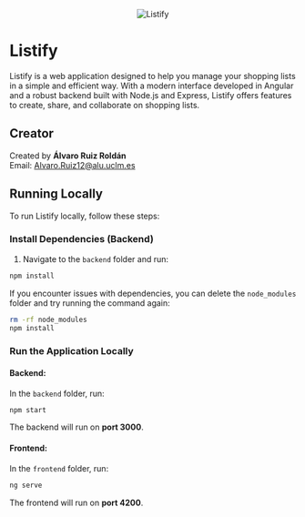 <p align="center">
    <img src="https://github.com/user-attachments/assets/279b6de8-2d6d-41ee-9bde-a1db088c9d61" alt="Listify">
</p>

# Listify

Listify is a web application designed to help you manage your shopping lists in a simple and efficient way. With a modern interface developed in Angular and a robust backend built with Node.js and Express, Listify offers features to create, share, and collaborate on shopping lists.

## Creator

Created by **Álvaro Ruiz Roldán**  
Email: [Alvaro.Ruiz12@alu.uclm.es](mailto:Alvaro.Ruiz12@alu.uclm.es)

## Running Locally

To run Listify locally, follow these steps:

### **Install Dependencies (Backend)**

1. Navigate to the `backend` folder and run:

```bash 
npm install
```

If you encounter issues with dependencies, you can delete the `node_modules` folder and try running the command again:

```bash
rm -rf node_modules  
npm install
```

### **Run the Application Locally**

#### **Backend:**
In the `backend` folder, run:

```bash
npm start
```

The backend will run on **port 3000**.

#### **Frontend:**
In the `frontend` folder, run:

```bash
ng serve
```

The frontend will run on **port 4200**.
